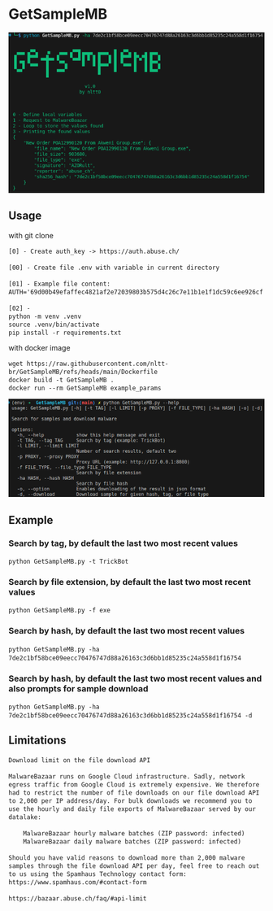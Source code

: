 # GetSampleMB

![](GetSampleMB.png)

## Usage

with git clone
```
[0] - Create auth_key -> https://auth.abuse.ch/

[00] - Create file .env with variable in current directory 

[01] - Example file content:
AUTH='69d00b49efaffec4821af2e72039803b575d4c26c7e11b1e1f1dc59c6ee926cf'

[02] -
python -m venv .venv
source .venv/bin/activate
pip install -r requirements.txt
```

with docker image

```
wget https://raw.githubusercontent.com/nltt-br/GetSampleMB/refs/heads/main/Dockerfile
docker build -t GetSampleMB .
docker run --rm GetSampleMB example_params

```

![](Usage.png)


## Example

### Search by tag, by default the last two most recent values
`python GetSampleMB.py -t TrickBot`

### Search by file extension, by default the last two most recent values
`python GetSampleMB.py -f exe`

### Search by hash, by default the last two most recent values
`python GetSampleMB.py -ha 7de2c1bf58bce09eecc70476747d88a26163c3d6bb1d85235c24a558d1f16754`

### Search by hash, by default the last two most recent values ​​and also prompts for sample download
`python GetSampleMB.py -ha 7de2c1bf58bce09eecc70476747d88a26163c3d6bb1d85235c24a558d1f16754 -d`



## Limitations 

```
Download limit on the file download API

MalwareBazaar runs on Google Cloud infrastructure. Sadly, network egress traffic from Google Cloud is extremely expensive. We therefore had to restrict the number of file downloads on our file download API to 2,000 per IP address/day. For bulk downloads we recommend you to use the hourly and daily file exports of MalwareBazaar served by our datalake:

    MalwareBazaar hourly malware batches (ZIP password: infected)
    MalwareBazaar daily malware batches (ZIP password: infected)

Should you have valid reasons to download more than 2,000 malware samples through the file download API per day, feel free to reach out to us using the Spamhaus Technology contact form:
https://www.spamhaus.com/#contact-form

https://bazaar.abuse.ch/faq/#api-limit

```
